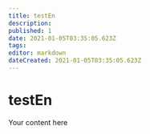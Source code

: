 ```yaml
---
title: testEn
description: 
published: 1
date: 2021-01-05T03:35:05.623Z
tags: 
editor: markdown
dateCreated: 2021-01-05T03:35:05.623Z
---
```


# testEn
Your content here